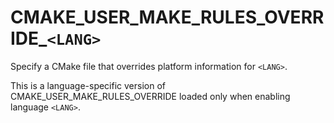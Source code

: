   

# CMAKE_USER_MAKE_RULES_OVERRIDE_```<LANG>```  
Specify a CMake file that overrides platform information for ```<LANG>```.  

This is a language-specific version of
CMAKE_USER_MAKE_RULES_OVERRIDE loaded only when enabling language
```<LANG>```.  

